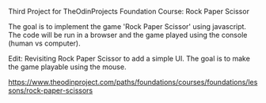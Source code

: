 Third Project for TheOdinProjects Foundation Course: Rock Paper Scissor

The goal is to implement the game 'Rock Paper Scissor' using javascript. The code will be run in a browser and the game played using the console (human vs computer).

Edit: Revisiting Rock Paper Scissor to add a simple UI. The goal is to make the game playable using the mouse.

https://www.theodinproject.com/paths/foundations/courses/foundations/lessons/rock-paper-scissors